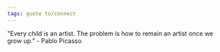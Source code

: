 ```yaml
---
tags: quote to/connect 
---
```


"Every child is an artist. The problem is how to remain an artist once we grow up." - Pablo Picasso